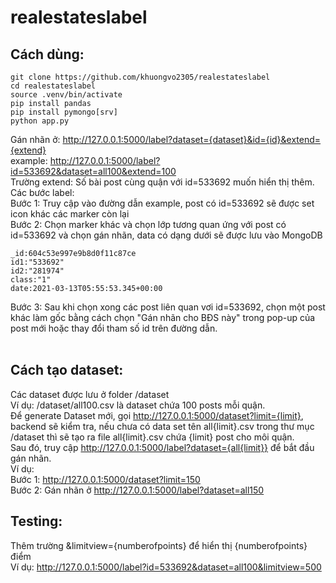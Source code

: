 # realestateslabel
## Cách dùng:
```
git clone https://github.com/khuongvo2305/realestateslabel
cd realestateslabel
source .venv/bin/activate
pip install pandas
pip install pymongo[srv]
python app.py
```
Gán nhãn ở: http://127.0.0.1:5000/label?dataset={dataset}&id={id}&extend={extend} <br>
example: http://127.0.0.1:5000/label?id=533692&dataset=all100&extend=100<br>
Trường extend: Số bài post cùng quận với id=533692 muốn hiển thị thêm.
Các bước label:<br>
Bước 1: Truy cập vào đường dẫn example, post có id=533692 sẽ được set icon khác các marker còn lại<br>
Bước 2: Chọn marker khác và chọn lớp tương quan ứng với post có id=533692 và chọn gán nhãn, data có dạng dưới sẽ được lưu vào MongoDB<br>
```
_id:604c53e997e9b8d0f11c87ce
id1:"533692"
id2:"281974"
class:"1"
date:2021-03-13T05:55:53.345+00:00
```
Bước 3: Sau khi chọn xong các post liên quan vơi id=533692, chọn một post khác làm gốc bằng cách chọn "Gán nhãn cho BĐS này" trong pop-up của post mới hoặc thay đổi tham số id trên đường dẫn.<br>
<br>
## Cách tạo dataset:<br>
Các dataset được lưu ở folder /dataset<br>
Ví dụ: /dataset/all100.csv là dataset chứa 100 posts mỗi quận.<br>
Để generate Dataset mới, gọi http://127.0.0.1:5000/dataset?limit={limit}, backend sẽ kiểm tra, nếu chưa có data set tên all{limit}.csv trong thư mục /dataset thì sẽ tạo ra file all{limit}.csv chứa {limit} post cho môi quận.<br>
Sau đó, truy cập http://127.0.0.1:5000/label?dataset={all{limit}} để bắt đầu gán nhãn.<br>
Ví dụ:<br>
Bước 1: http://127.0.0.1:5000/dataset?limit=150 <br>
Bước 2: Gán nhãn ở http://127.0.0.1:5000/label?dataset=all150
<br>
## Testing:<br>
Thêm trường &limitview={numberofpoints} để hiển thị {numberofpoints} điểm<br>
Ví dụ: http://127.0.0.1:5000/label?id=533692&dataset=all100&limitview=500
